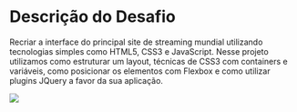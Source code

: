 # Descrição do Desafio
Recriar a interface do principal site de streaming mundial utilizando tecnologias simples como HTML5, CSS3 e JavaScript. 
Nesse projeto utilizamos como estruturar um layout, técnicas de CSS3 com containers e 
variáveis, como posicionar os elementos com Flexbox e como utilizar plugins JQuery a favor da sua aplicação.

<img src="https://user-images.githubusercontent.com/28242446/146855831-717c79cc-5e6e-4e71-b431-9898babc265a.JPG">
